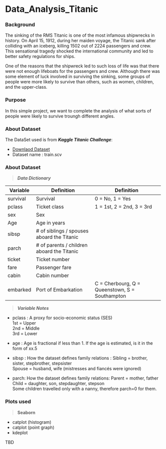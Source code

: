 # Data_Analysis_Titanic

###  Background
The sinking of the RMS Titanic is one of the most infamous shipwrecks in history. On April 15, 1912, during her maiden voyage, the Titanic sank after colliding with an iceberg, killing 1502 out of 2224 passengers and crew. This sensational tragedy shocked the international community and led to better safety regulations for ships.

One of the reasons that the shipwreck led to such loss of life was that there were not enough lifeboats for the passengers and crew. Although there was some element of luck involved in surviving the sinking, some groups of people were more likely to survive than others, such as women, children, and the upper-class.

### Purpose

In this simple project,  we want to complete the analysis of what sorts of people were likely to survive troungh different angles.


### About Dataset

The DataSet used is from ***Kaggle Titanic Challenge***:
 - [Downlaod Dataset](https://www.kaggle.com/c/titanic/data)
 -  Dataset name : train.scv


### About Dataset

> ***Data Dictionary***

| **Variable** | **Definition** |**Definition** |
|--|--|--|
|survival  |Survival  | 0 = No, 1 = Yes |
| pclass |Ticket class  | 1 = 1st, 2 = 2nd, 3 = 3rd |
| sex|  Sex| |
| Age |  Age in years|  |
| sibsp | # of siblings / spouses aboard the Titanic |  |
| parch |  # of parents / children aboard the Titanic|  |
|ticket  | Ticket number |  |
|fare  |Passenger fare  |  |
| cabin | Cabin number |  |
| embarked | Port of Embarkation |C = Cherbourg, Q = Queenstown, S = Southampton  |

> ***Variable Notes***
- pclass : A proxy for socio-economic status (SES)  
1st = Upper  
2nd = Middle  
3rd = Lower

- age : Age is fractional if less than 1. If the age is estimated, is it in the form of xx.5

- sibsp : How the dataset defines family relations :
Sibling = brother, sister, stepbrother, stepsister  
Spouse = husband, wife (mistresses and fiancés were ignored)

 - parch: How the dataset defines family relations: 
Parent = mother, father  
Child = daughter, son, stepdaughter, stepson  
Some children travelled only with a nanny, therefore parch=0 for them.

### Plots used

> **Seaborn**
 - catplot (histogram)
 - catplot (point graph)
 - kdeplot


TBD



